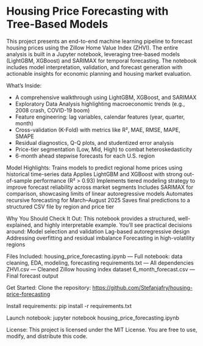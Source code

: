 # Housing Price Forecasting with Tree-Based Models

This project presents an end-to-end machine learning pipeline to forecast housing prices using the Zillow Home Value Index (ZHVI). The entire analysis is built in a Jupyter notebook, leveraging tree-based models (LightGBM, XGBoost) and SARIMAX for temporal forecasting. The notebook includes model interpretation, validation, and forecast generation with actionable insights for economic planning and housing market evaluation.

What’s Inside:

- A comprehensive walkthrough using LightGBM, XGBoost, and SARIMAX
- Exploratory Data Analysis highlighting macroeconomic trends (e.g., 2008 crash, COVID-19 boom)
- Feature engineering: lag variables, calendar features (year, quarter, month)
- Cross-validation (K-Fold) with metrics like R², MAE, RMSE, MAPE, SMAPE
- Residual diagnostics, Q-Q plots, and studentized error analysis
- Price-tier segmentation (Low, Mid, High) to combat heteroskedasticity
- 6-month ahead stepwise forecasts for each U.S. region

Model Highlights:
Trains models to predict regional home prices using historical time-series data
Applies LightGBM and XGBoost with strong out-of-sample performance (R² > 0.93)
Implements tiered modeling strategy to improve forecast reliability across market segments
Includes SARIMAX for comparison, showcasing limits of linear autoregressive models
Automates recursive forecasting for March–August 2025
Saves final predictions to a structured CSV file by region and price tier

Why You Should Check It Out:
This notebook provides a structured, well-explained, and highly interpretable example. You’ll see practical decisions around:
Model selection and validation
Lag-based autoregressive design
Addressing overfitting and residual imbalance
Forecasting in high-volatility regions

Files Included:
housing_price_forecasting.ipynb — Full notebook: data cleaning, EDA, modeling, forecasting
requirements.txt — All dependencies
ZHVI.csv — Cleaned Zillow housing index dataset
6_month_forecast.csv — Final forecast output

Get Started:
Clone the repository:
https://github.com/Stefanjafry/housing-price-forecasting

Install requirements:
pip install -r requirements.txt

Launch notebook:
jupyter notebook housing_price_forecasting.ipynb

License:
This project is licensed under the MIT License. You are free to use, modify, and distribute this code.
